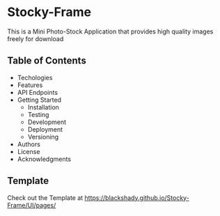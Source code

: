 # Stocky-Frame 
This is a Mini Photo-Stock Application that provides high quality images freely for download

## Table of Contents
* Techologies
* Features
* API Endpoints
* Getting Started
  * Installation
  * Testing
  * Development
  * Deployment
  * Versioning
* Authors
* License
* Acknowledgments


## Template
Check out the Template at https://blackshady.github.io/Stocky-Frame/UI/pages/
